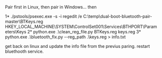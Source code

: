 Pair first in Linux, then pair in Windows... then

1* 
./pstools/psexec.exe -s -i regedit /e C:\temp\dual-boot-bluetooth-pair-master\BTKeys.reg HKEY_LOCAL_MACHINE\SYSTEM\ControlSet001\Services\BTHPORT\Parameters\Keys
2*
python.exe .\clean_reg_file.py BTKeys.reg keys.reg
3*
python.exe .\bluetooth_fix.py --reg_path .\keys.reg > info.txt



get back on linux and update the info file from the previus paring.
restart bluethooth service.
